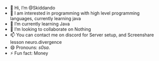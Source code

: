 - 👋 Hi, I’m @Skiddando
- 👀 I am interested in programming with high level programming languages, currently learning java 
- 🌱 I’m currently learning Java
- 💞️ I’m looking to collaborate on Nothing
- 📫 You can contact me on discord for Server setup, and Screenshare lesson neuro.divergence
- 😄 Pronouns: _s0sa_.
- ⚡ Fun fact: Money

<!---
SkiddandoUser/SkiddandoUser is a ✨ special ✨ repository because its `README.md` (this file) appears on your GitHub profile.
You can click the Preview link to take a look at your changes.
--->
